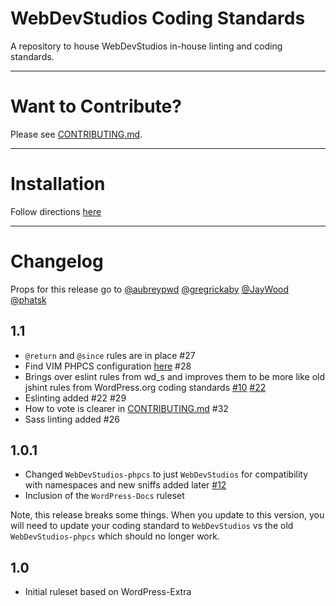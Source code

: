 # WebDevStudios Coding Standards

A repository to house WebDevStudios in-house linting and coding standards.

_________________________

# Want to Contribute?

Please see [CONTRIBUTING.md](CONTRIBUTING.md).

________

# Installation

Follow directions [here](https://github.com/WebDevStudios/WDS-Coding-Standards/wiki/Installation)

_______________________

# Changelog

Props for this release go to [@aubreypwd](http://github.com/aubreypwd) [@gregrickaby](https://github.com/gregrickaby) [@JayWood](https://github.com/JayWood) [@phatsk](https://github.com/phatsk)

## 1.1

- `@return` and `@since` rules are in place #27
- Find VIM PHPCS configuration [here](https://github.com/WebDevStudios/WDS-Coding-Standards/wiki/Installation:-PHPCS-(PHP-Linting)#editor-configuration-vim) #28
- Brings over eslint rules from wd_s and improves them to be more like old jshint rules from WordPress.org coding standards [#10](https://github.com/WebDevStudios/WDS-Coding-Standards/issues/10) [#22](https://github.com/WebDevStudios/WDS-Coding-Standards/issues/22)
- Eslinting added #22 #29
- How to vote is clearer in [CONTRIBUTING.md](CONTRIBUTING.md) #32
- Sass linting added #26

## 1.0.1

- Changed `WebDevStudios-phpcs` to just `WebDevStudios` for compatibility with namespaces and new sniffs added later [#12](https://github.com/WebDevStudios/WDS-Coding-Standards/pull/12)
- Inclusion of the `WordPress-Docs` ruleset

Note, this release breaks some things. When you update to this version,
you will need to update your coding standard to `WebDevStudios` vs the old
`WebDevStudios-phpcs` which should no longer work.

## 1.0

- Initial ruleset based on WordPress-Extra
